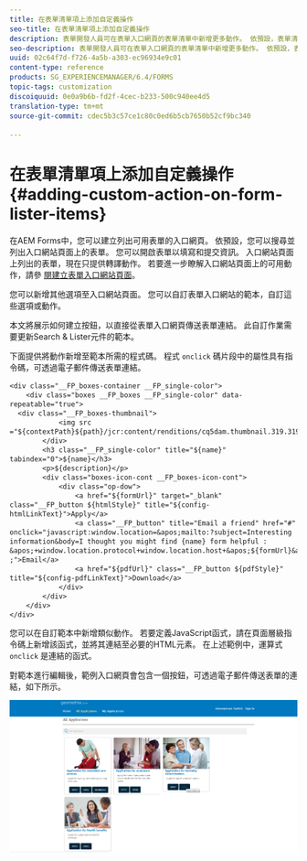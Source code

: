 ```yaml
---
title: 在表單清單項上添加自定義操作
seo-title: 在表單清單項上添加自定義操作
description: 表單開發人員可在表單入口網頁的表單清單中新增更多動作。 依預設，表單清單可讓您存取表單、填寫表單並送出。
seo-description: 表單開發人員可在表單入口網頁的表單清單中新增更多動作。 依預設，表單清單可讓您存取表單、填寫表單並送出。
uuid: 02c64f7d-f726-4a5b-a303-ec96934e9c01
content-type: reference
products: SG_EXPERIENCEMANAGER/6.4/FORMS
topic-tags: customization
discoiquuid: 0e0a9b6b-fd2f-4cec-b233-500c940ee4d5
translation-type: tm+mt
source-git-commit: cdec5b3c57ce1c80c0ed6b5cb7650b52cf9bc340

---
```



# 在表單清單項上添加自定義操作 {#adding-custom-action-on-form-lister-items}

在AEM Forms中，您可以建立列出可用表單的入口網頁。 依預設，您可以搜尋並列出入口網站頁面上的表單。 您可以開啟表單以填寫和提交資訊。 入口網站頁面上列出的表單，現在只提供轉譯動作。 若要進一步瞭解入口網站頁面上的可用動作，請參 [閱建立表單入口網站頁面](/help/forms/using/creating-form-portal-page.md)。

您可以新增其他選項至入口網站頁面。 您可以自訂表單入口網站的範本，自訂這些選項或動作。

本文將展示如何建立按鈕，以直接從表單入口網頁傳送表單連結。 此自訂作業需要更新Search &amp; Lister元件的範本。

下面提供將動作新增至範本所需的程式碼。 程式 `onclick` 碼片段中的屬性具有指令碼，可透過電子郵件傳送表單連結。

```mxml
<div class="__FP_boxes-container __FP_single-color">
    <div class="boxes __FP_boxes __FP_single-color" data-repeatable="true">
  <div class="__FP_boxes-thumbnail">
            <img src ="${contextPath}${path}/jcr:content/renditions/cq5dam.thumbnail.319.319.png">
        </div>
        <h3 class="__FP_single-color" title="${name}" tabindex="0">${name}</h3>
        <p>${description}</p>
        <div class="boxes-icon-cont __FP_boxes-icon-cont">
            <div class="op-dow">
                <a href="${formUrl}" target="_blank" class="__FP_button ${htmlStyle}" title="${config-htmlLinkText}">Apply</a>
                <a class="__FP_button" title="Email a friend" href="#" onclick="javascript:window.location=&apos;mailto:?subject=Interesting information&body=I thought you might find {name} form helpful :  &apos;+window.location.protocol+window.location.host+&apos;${formUrl}&apos; ;">Email</a>
                <a href="${pdfUrl}" class="__FP_button ${pdfStyle}" title="${config-pdfLinkText}">Download</a>
            </div>
        </div>
    </div>
</div>
```

您可以在自訂範本中新增類似動作。 若要定義JavaScript函式，請在頁面層級指令碼上新增該函式，並將其連結至必要的HTML元素。 在上述範例中，運算式 `onclick` 是連結的函式。

對範本進行編輯後，範例入口網頁會包含一個按鈕，可透過電子郵件傳送表單的連結，如下所示。

![email](assets/email.png)

